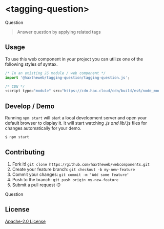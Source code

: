 # &lt;tagging-question&gt;

Question
> Answer question by applying related tags

## Usage
To use this web component in your project you can utilize one of the following styles of syntax.

```js
/* In an existing JS module / web component */
import '@haxtheweb/tagging-question/tagging-question.js';

/* CDN */
<script type="module" src="https://cdn.hax.cloud/cdn/build/es6/node_modules/@haxtheweb/tagging-question/tagging-question.js"></script>
```

## Develop / Demo
Running `npm start` will start a local development server and open your default browser to display it. It will start watching *.js and lib/*.js files for changes automatically for your demo.
```bash
$ npm start
```


## Contributing

1. Fork it! `git clone https://github.com/haxtheweb/webcomponents.git`
2. Create your feature branch: `git checkout -b my-new-feature`
3. Commit your changes: `git commit -m 'Add some feature'`
4. Push to the branch: `git push origin my-new-feature`
5. Submit a pull request :D

Question

## License
[Apache-2.0 License](http://opensource.org/licenses/Apache-2.0)